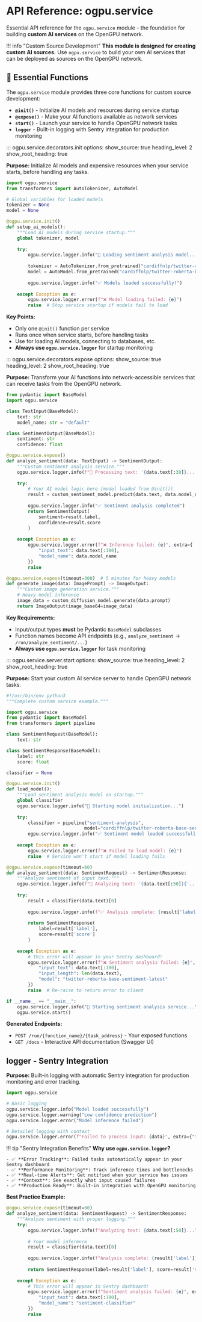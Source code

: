 # API Reference: ogpu.service

Essential API reference for the `ogpu.service` module - the foundation for building **custom AI services** on the OpenGPU network.

!!! info "Custom Source Development"
    **This module is designed for creating custom AI sources.** Use `ogpu.service` to build your own AI services that can be deployed as sources on the OpenGPU network.

## 🎯 Essential Functions

The `ogpu.service` module provides three core functions for custom source development:

- **`@init()`** - Initialize AI models and resources during service startup
- **`@expose()`** - Make your AI functions available as network services  
- **`start()`** - Launch your service to handle OpenGPU network tasks
- **`logger`** - Built-in logging with Sentry integration for production monitoring

::: ogpu.service.decorators.init
    options:
      show_source: true
      heading_level: 2
      show_root_heading: true

**Purpose:** Initialize AI models and expensive resources when your service starts, before handling any tasks.

```python
import ogpu.service
from transformers import AutoTokenizer, AutoModel

# Global variables for loaded models
tokenizer = None
model = None

@ogpu.service.init()
def setup_ai_models():
    """Load AI models during service startup."""
    global tokenizer, model
    
    try:
        ogpu.service.logger.info("🔄 Loading sentiment analysis model...")
        
        tokenizer = AutoTokenizer.from_pretrained("cardiffnlp/twitter-roberta-base-sentiment")
        model = AutoModel.from_pretrained("cardiffnlp/twitter-roberta-base-sentiment")
        
        ogpu.service.logger.info("✅ Models loaded successfully!")
        
    except Exception as e:
        ogpu.service.logger.error(f"❌ Model loading failed: {e}")
        raise  # Stop service startup if models fail to load
```

**Key Points:**
- Only one `@init()` function per service
- Runs once when service starts, before handling tasks
- Use for loading AI models, connecting to databases, etc.
- **Always use `ogpu.service.logger`** for startup monitoring

::: ogpu.service.decorators.expose
    options:
      show_source: true
      heading_level: 2
      show_root_heading: true

**Purpose:** Transform your AI functions into network-accessible services that can receive tasks from the OpenGPU network.

```python
from pydantic import BaseModel
import ogpu.service

class TextInput(BaseModel):
    text: str
    model_name: str = "default"

class SentimentOutput(BaseModel):
    sentiment: str
    confidence: float

@ogpu.service.expose()
def analyze_sentiment(data: TextInput) -> SentimentOutput:
    """Custom sentiment analysis service."""
    ogpu.service.logger.info(f"📝 Processing text: '{data.text[:30]}...'")
    
    try:
        # Your AI model logic here (model loaded from @init())
        result = custom_sentiment_model.predict(data.text, data.model_name)
        
        ogpu.service.logger.info("✅ Sentiment analysis completed")
        return SentimentOutput(
            sentiment=result.label,
            confidence=result.score
        )
        
    except Exception as e:
        ogpu.service.logger.error(f"❌ Inference failed: {e}", extra={
            "input_text": data.text[:100],
            "model_name": data.model_name
        })
        raise

@ogpu.service.expose(timeout=300)  # 5 minutes for heavy models
def generate_image(data: ImagePrompt) -> ImageOutput:
    """Custom image generation service."""
    # Heavy model inference
    image_data = custom_diffusion_model.generate(data.prompt)
    return ImageOutput(image_base64=image_data)
```

**Key Requirements:**
- Input/output types **must** be Pydantic `BaseModel` subclasses
- Function names become API endpoints (e.g., `analyze_sentiment` → `/run/analyze_sentiment/...`)
- **Always use `ogpu.service.logger`** for task monitoring

::: ogpu.service.server.start
    options:
      show_source: true
      heading_level: 2
      show_root_heading: true

**Purpose:** Start your custom AI service server to handle OpenGPU network tasks.

```python
#!/usr/bin/env python3
"""Complete custom service example."""

import ogpu.service
from pydantic import BaseModel
from transformers import pipeline

class SentimentRequest(BaseModel):
    text: str

class SentimentResponse(BaseModel):
    label: str
    score: float

classifier = None

@ogpu.service.init()
def load_model():
    """Load sentiment analysis model on startup."""
    global classifier
    ogpu.service.logger.info("🔄 Starting model initialization...")
    
    try:
        classifier = pipeline("sentiment-analysis", 
                             model="cardiffnlp/twitter-roberta-base-sentiment-latest")
        ogpu.service.logger.info("✅ Sentiment model loaded successfully!")
        
    except Exception as e:
        ogpu.service.logger.error(f"❌ Failed to load model: {e}")
        raise  # Service won't start if model loading fails

@ogpu.service.expose(timeout=60)
def analyze_sentiment(data: SentimentRequest) -> SentimentResponse:
    """Analyze sentiment of input text."""
    ogpu.service.logger.info(f"📝 Analyzing text: '{data.text[:50]}{'...' if len(data.text) > 50 else ''}'")
    
    try:
        result = classifier(data.text)[0]
        
        ogpu.service.logger.info(f"✅ Analysis complete: {result['label']} (confidence: {result['score']:.3f})")
        
        return SentimentResponse(
            label=result['label'],
            score=result['score']
        )
        
    except Exception as e:
        # This error will appear in your Sentry dashboard!
        ogpu.service.logger.error(f"❌ Sentiment analysis failed: {e}", extra={
            "input_text": data.text[:100],
            "input_length": len(data.text),
            "model": "twitter-roberta-base-sentiment-latest"
        })
        raise  # Re-raise to return error to client

if __name__ == "__main__":
    ogpu.service.logger.info("🚀 Starting sentiment analysis service...")
    ogpu.service.start()
```

**Generated Endpoints:**

- `POST /run/{function_name}/{task_address}` - Your exposed functions
- `GET /docs` - Interactive API documentation (Swagger UI)

## logger - Sentry Integration

**Purpose:** Built-in logging with automatic Sentry integration for production monitoring and error tracking.

```python
import ogpu.service

# Basic logging
ogpu.service.logger.info("Model loaded successfully")
ogpu.service.logger.warning("Low confidence prediction")
ogpu.service.logger.error("Model inference failed")

# Detailed logging with context
ogpu.service.logger.error(f"Failed to process input: {data}", extra={"task_id": task_id})
```

!!! tip "Sentry Integration Benefits"
    **Why use `ogpu.service.logger`?**
    
    - ✅ **Error Tracking**: Failed tasks automatically appear in your Sentry dashboard
    - ✅ **Performance Monitoring**: Track inference times and bottlenecks  
    - ✅ **Real-time Alerts**: Get notified when your service has issues
    - ✅ **Context**: See exactly what input caused failures
    - ✅ **Production Ready**: Built-in integration with OpenGPU monitoring

**Best Practice Example:**

```python
@ogpu.service.expose(timeout=60)
def analyze_sentiment(data: SentimentRequest) -> SentimentResponse:
    """Analyze sentiment with proper logging."""
    try:
        ogpu.service.logger.info(f"Analyzing text: {data.text[:50]}...")
        
        # Your model inference
        result = classifier(data.text)[0]
        
        ogpu.service.logger.info(f"Analysis complete: {result['label']} ({result['score']:.3f})")
        
        return SentimentResponse(label=result['label'], score=result['score'])
        
    except Exception as e:
        # This error will appear in Sentry dashboard!
        ogpu.service.logger.error(f"Sentiment analysis failed: {e}", extra={
            "input_text": data.text[:100],
            "model_name": "sentiment-classifier"
        })
        raise
```